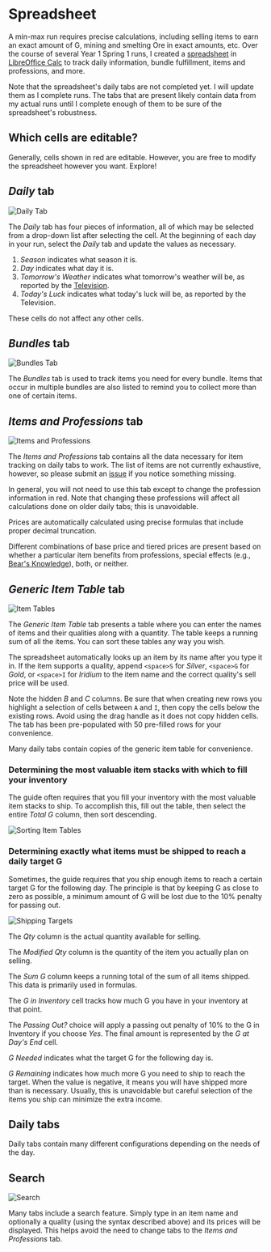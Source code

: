 # Spreadsheet

A min-max run requires precise calculations, including selling items to earn an exact amount of G, mining and smelting Ore in exact amounts, etc. Over the course of several Year 1 Spring 1 runs, I created a [spreadsheet](min-max.ods) in [LibreOffice Calc](https://www.libreoffice.org/download/download) to track daily information, bundle fulfillment, items and professions, and more.

Note that the spreadsheet's daily tabs are not completed yet. I will update them as I complete runs. The tabs that are present likely contain data from my actual runs until I complete enough of them to be sure of the spreadsheet's robustness.

## Which cells are editable?

Generally, cells shown in red are editable. However, you are free to modify the spreadsheet however you want. Explore!

## *Daily* tab

![Daily Tab](images/daily-tab.png)

The *Daily* tab has four pieces of information, all of which may be selected from a drop-down list after selecting the cell. At the beginning of each day in your run, select the *Daily* tab and update the values as necessary.

1. *Season* indicates what season it is.
2. *Day* indicates what day it is.
3. *Tomorrow's Weather* indicates what tomorrow's weather will be, as reported by the [Television](https://stardewvalleywiki.com/Television).
4. *Today's Luck* indicates what today's luck will be, as reported by the Television.

These cells do not affect any other cells.

## *Bundles* tab

![Bundles Tab](images/bundles-tab.png)

The *Bundles* tab is used to track items you need for every bundle. Items that occur in multiple bundles are also listed to remind you to collect more than one of certain items.

## *Items and Professions* tab

![Items and Professions](images/items-and-professions-tab.png)

The *Items and Professions* tab contains all the data necessary for item tracking on daily tabs to work. The list of items are not currently exhaustive, however, so please submit an [issue](https://github.com/nathan-alden-sr/stardew-valley/issues) if you notice something missing.

In general, you will not need to use this tab except to change the profession information in red. Note that changing these professions will affect all calculations done on older daily tabs; this is unavoidable.

Prices are automatically calculated using precise formulas that include proper decimal truncation.

Different combinations of base price and tiered prices are present based on whether a particular item benefits from professions, special effects (e.g., [Bear's Knowledge](https://stardewvalleywiki.com/Bear%27s_Knowledge)), both, or neither.

## *Generic Item Table* tab

![Item Tables](images/generic-item-table-tab.png)

The *Generic Item Table* tab presents a table where you can enter the names of items and their qualities along with a quantity. The table keeps a running sum of all the items. You can sort these tables any way you wish.

The spreadsheet automatically looks up an item by its name after you type it in. If the item supports a quality, append `<space>S` for *Silver*, `<space>G` for *Gold*, or `<space>I` for *Iridium* to the item name and the correct quality's sell price will be used.

Note the hidden *B* and *C* columns. Be sure that when creating new rows you highlight a selection of cells between `A` and `I`, then copy the cells below the existing rows. Avoid using the drag handle as it does not copy hidden cells. The tab has been pre-populated with 50 pre-filled rows for your convenience.

Many daily tabs contain copies of the generic item table for convenience.

### Determining the most valuable item stacks with which to fill your inventory

The guide often requires that you fill your inventory with the most valuable item stacks to ship. To accomplish this, fill out the table, then select the entire *Total G* column, then sort descending.

![Sorting Item Tables](images/sorting-item-tables.png)

### Determining exactly what items must be shipped to reach a daily target G

Sometimes, the guide requires that you ship enough items to reach a certain target G for the following day. The principle is that by keeping G as close to zero as possible, a minimum amount of G will be lost due to the 10% penalty for passing out.

![Shipping Targets](images/shipping-targets.png)

The *Qty* column is the actual quantity available for selling.

The *Modified Qty* column is the quantity of the item you actually plan on selling.

The *Sum G* column keeps a running total of the sum of all items shipped. This data is primarily used in formulas.

The *G in Inventory* cell tracks how much G you have in your inventory at that point.

The *Passing Out?* choice will apply a passing out penalty of 10% to the G in Inventory if you choose *Yes*. The final amount is represented by the *G at Day's End* cell.

*G Needed* indicates what the target G for the following day is.

*G Remaining* indicates how much more G you need to ship to reach the target. When the value is negative, it means you will have shipped more than is necessary. Usually, this is unavoidable but careful selection of the items you ship can minimize the extra income.

## Daily tabs

Daily tabs contain many different configurations depending on the needs of the day.

## Search

![Search](images/search.png)

Many tabs include a search feature. Simply type in an item name and optionally a quality (using the syntax described above) and its prices will be displayed. This helps avoid the need to change tabs to the *Items and Professions* tab.
